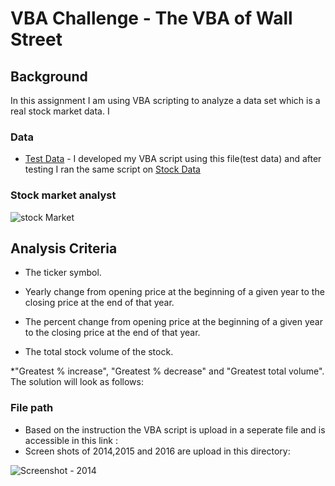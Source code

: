 # VBA Challenge - The VBA of Wall Street

## Background

In this assignment I am using VBA scripting to analyze a data set which is a real stock market data. I


### Data 

* [Test Data](Resources/alphabetical_testing.xlsx) - I developed my VBA script using this file(test data) and after testing I ran the same script on [Stock Data](Resources/Multiple_year_stock_data.xlsx)

### Stock market analyst

![stock Market](Images/stockmarket.jpg)

## Analysis Criteria 

  * The ticker symbol.

  * Yearly change from opening price at the beginning of a given year to the closing price at the end of that year.

  * The percent change from opening price at the beginning of a given year to the closing price at the end of that year.

  * The total stock volume of the stock.
  
  *"Greatest % increase", "Greatest % decrease" and "Greatest total volume". The solution will look as follows:


### File path

* Based on the instruction the VBA script is upload in a seperate file and is accessible in this link : 
* Screen shots of 2014,2015 and 2016 are upload in this directory:  

![Screenshot - 2014](Images/2014.png)




